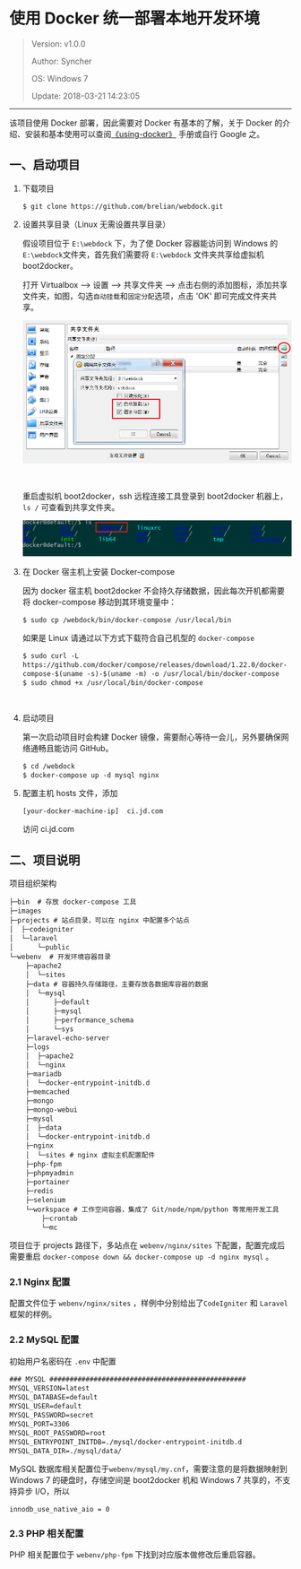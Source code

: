 # 使用 Docker 统一部署本地开发环境

> Version: v1.0.0
>
> Author:  Syncher
>
> OS:  Windows 7
>
> Update: 2018-03-21 14:23:05

---





该项目使用 Docker 部署，因此需要对 Docker 有基本的了解，关于 Docker 的介绍、安装和基本使用可以查阅[《using-docker》](using-docker.md) 手册或自行 Google 之。

## 一、启动项目

1. 下载项目

    ```shell
    $ git clone https://github.com/brelian/webdock.git
    ```

2. 设置共享目录（Linux 无需设置共享目录）

    假设项目位于 `E:\webdock` 下，为了使 Docker 容器能访问到 Windows 的 `E:\webdock`文件夹，首先我们需要将 `E:\webdock` 文件夹共享给虚拟机 boot2docker。

    打开 Virtualbox --> 设置 --> 共享文件夹 --> 点击右侧的添加图标，添加共享文件夹，如图，勾选`自动挂载`和`固定分配`选项，点击 'OK' 即可完成文件夹共享。

    ![](images/sharing-storage.png)

    ​

    重启虚拟机 boot2docker，ssh 远程连接工具登录到 boot2docker 机器上，`ls /` 可查看到共享文件夹。

    ![](images/Snipaste_2018-07-26_17-38-11.png)

3. 在 Docker 宿主机上安装 Docker-compose

    因为 docker 宿主机 boot2docker 不会持久存储数据，因此每次开机都需要将 docker-compose 移动到其环境变量中：

    ```shell
    $ sudo cp /webdock/bin/docker-compose /usr/local/bin
    ```
    如果是 Linux 请通过以下方式下载符合自己机型的 `docker-compose`

    ```shell
    $ sudo curl -L https://github.com/docker/compose/releases/download/1.22.0/docker-compose-$(uname -s)-$(uname -m) -o /usr/local/bin/docker-compose
    $ sudo chmod +x /usr/local/bin/docker-compose
    ```

    ​

4. 启动项目

    第一次启动项目时会构建 Docker 镜像，需要耐心等待一会儿，另外要确保网络通畅且能访问 GitHub。

    ```shell
    $ cd /webdock
    $ docker-compose up -d mysql nginx
    ```

5. 配置主机 hosts 文件，添加

    ```
    [your-docker-machine-ip]  ci.jd.com
    ```

    访问 ci.jd.com




## 二、项目说明

项目组织架构

```shell
├─bin  # 存放 docker-compose 工具
├─images
├─projects # 站点目录，可以在 nginx 中配置多个站点
│  ├─codeigniter
│  └─laravel
│      └─public
└─webenv  # 开发环境容器目录
    ├─apache2
    │  └─sites
    ├─data # 容器持久存储路径，主要存放各数据库容器的数据
    │  └─mysql
    │      ├─default
    │      ├─mysql
    │      ├─performance_schema
    │      └─sys
    ├─laravel-echo-server
    ├─logs
    │  ├─apache2
    │  └─nginx
    ├─mariadb
    │  └─docker-entrypoint-initdb.d
    ├─memcached
    ├─mongo
    ├─mongo-webui
    ├─mysql
    │  ├─data
    │  └─docker-entrypoint-initdb.d
    ├─nginx
    │  └─sites # nginx 虚拟主机配置配件
    ├─php-fpm
    ├─phpmyadmin
    ├─portainer
    ├─redis
    ├─selenium
    └─workspace # 工作空间容器，集成了 Git/node/npm/python 等常用开发工具
        ├─crontab
        └─mc

```

项目位于 projects 路径下，多站点在 `webenv/nginx/sites` 下配置，配置完成后需要重启 `docker-compose down && docker-compose up -d nginx mysql` 。

### 2.1 Nginx 配置

配置文件位于 `webenv/nginx/sites` ，样例中分别给出了`CodeIgniter` 和 `Laravel` 框架的样例。

### 2.2 MySQL 配置

初始用户名密码在 `.env` 中配置

```shell
### MYSQL #################################################
MYSQL_VERSION=latest
MYSQL_DATABASE=default
MYSQL_USER=default
MYSQL_PASSWORD=secret
MYSQL_PORT=3306
MYSQL_ROOT_PASSWORD=root
MYSQL_ENTRYPOINT_INITDB=./mysql/docker-entrypoint-initdb.d
MYSQL_DATA_DIR=./mysql/data/
```

MySQL 数据库相关配置位于`webenv/mysql/my.cnf`，需要注意的是将数据映射到 Windows 7 的硬盘时，存储空间是 boot2docker 机和 Windows 7 共享的，不支持异步 I/O，所以

```
innodb_use_native_aio = 0
```



### 2.3 PHP	相关配置

PHP 相关配置位于 `webenv/php-fpm` 下找到对应版本做修改后重启容器。